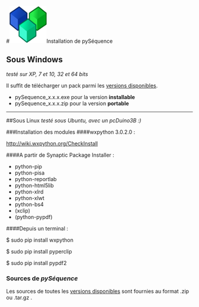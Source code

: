 #![](Logo.png)Installation de pySéquence
## Sous Windows
_testé sur XP, 7 et 10, 32 et 64 bits_

Il suffit de télécharger un pack parmi les [versions disponibles](https://github.com/cedrick-f/pySequence/releases).
* pySequence_x.x.x.exe pour la version **installable**
* pySequence_x.x.x.zip pour la version **portable**

---

##Sous Linux
_testé sous Ubuntu, avec un pcDuino3B :)_

###Installation des modules
####wxpython 3.0.2.0 :

http://wiki.wxpython.org/CheckInstall


####A partir de Synaptic Package Installer :

 * python-pip
 * python-pisa
 * python-reportlab
 * python-html5lib
 * python-xlrd
 * python-xlwt
 * python-bs4
 * (xclip)
 * (python-pypdf)

####Depuis un terminal :

  $ sudo pip install wxpython

  $ sudo pip install pyperclip
  
  $ sudo pip install pypdf2


### Sources de **_pySéquence_**
Les sources de toutes les [versions disponibles](https://github.com/cedrick-f/pySequence/releases) sont fournies au format .zip ou .tar.gz .
